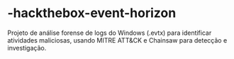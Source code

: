 # -hackthebox-event-horizon
Projeto de análise forense de logs do Windows (.evtx) para identificar atividades maliciosas, usando MITRE ATT&amp;CK e Chainsaw para detecção e investigação.
